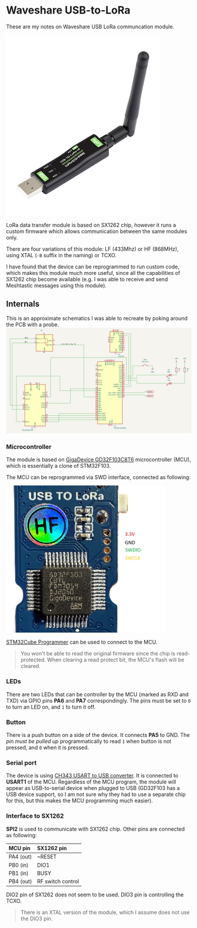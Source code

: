 # Waveshare USB-to-LoRa

These are my notes on Waveshare USB LoRa communcation module.

![waveshare-usb-lora](images/waveshare-usb-lora.jpg)

LoRa data transfer module is based on SX1262 chip, however it runs a custom firmware which allows communication between the same modules only.

There are four variations of this module: LF (433Mhz) or HF (868MHz), using XTAL (`-B` suffix in the naming) or TCXO.

I have found that the device can be reprogrammed to run custom code, which makes this module much more useful, since all the capabilities of SX1262 chip become available (e.g. I was able to receive and send Meshtastic messages using this module).

## Internals
This is an approximate schematics I was able to recreate by poking around the PCB with a probe.
![schematics](images/schematics.png)

### Microcontroller
The module is based on [GigaDevice GD32F103C8T6](https://www.gigadevice.com/product/mcu/main-stream-mcus/gd32f10x-series/gd32f103) microcontroller (MCU), which is essentially a clone of STM32F103.

The MCU can be reprogrammed via SWD interface, connected as following:

![SWD](images/swd-pinout.jpg)

[STM32Cube Programmer](https://www.st.com/en/development-tools/stm32cubeprog.html) can be used to connect to the MCU.
> You won't be able to read the original firmware since the chip is read-protected. When clearing a read protect bit, the MCU's flash will be cleared.

### LEDs
There are two LEDs that can be controller by the MCU (marked as RXD and TXD) via GPIO pins **PA6** and **PA7** correspondingly. The pins must be set to `0` to turn an LED on, and `1` to turn it off.

### Button
There is a push button on a side of the device. It connects **PA5** to GND. The _pin must be pulled up_ programmatically to read `1` when button is not pressed, and `0` when it is pressed.

### Serial port
The device is using [CH343 USART to USB converter](https://www.wch-ic.com/products/CH343.html). It is connected to **USART1** of the MCU. Regardless of the MCU program, the module will appear as USB-to-serial device when plugged to USB (GD32F103 has a USB device support, so I am not sure why they had to use a separate chip for this, but this makes the MCU programming much easier).

### Interface to SX1262
**SPI2** is used to communicate with SX1262 chip. Other pins are connected as following:

| MCU pin   | SX1262 pin        |
|:----------|:------------------|
| PA4 (out) | ~RESET            |
| PB0 (in)  | DIO1              |
| PB1 (in)  | BUSY              |
| PB4 (out) | RF switch control |

DIO2 pin of SX1262 does not seem to be used.
DIO3 pin is controlling the TCXO.

> There is an XTAL version of the module, which I assume does not use the DIO3 pin.
